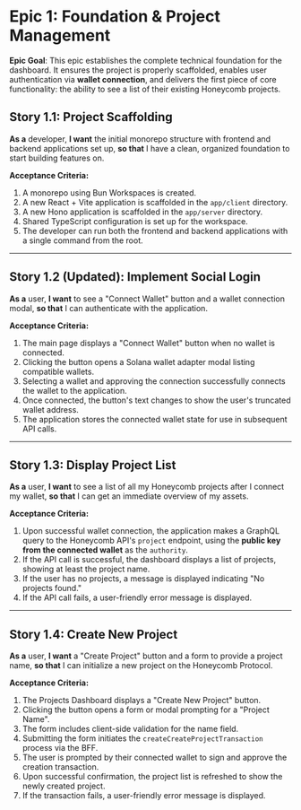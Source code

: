 # Epic 1: Foundation & Project Management

**Epic Goal**: This epic establishes the complete technical foundation for the dashboard. It ensures the project is properly scaffolded, enables user authentication via **wallet connection**, and delivers the first piece of core functionality: the ability to see a list of their existing Honeycomb projects.

## Story 1.1: Project Scaffolding

**As a** developer, **I want** the initial monorepo structure with frontend and backend applications set up, **so that** I have a clean, organized foundation to start building features on.

**Acceptance Criteria:**

1.  A monorepo using Bun Workspaces is created.
2.  A new React + Vite application is scaffolded in the `app/client` directory.
3.  A new Hono application is scaffolded in the `app/server` directory.
4.  Shared TypeScript configuration is set up for the workspace.
5.  The developer can run both the frontend and backend applications with a single command from the root.

-----

## Story 1.2 (Updated): Implement Social Login

**As a** user, **I want** to see a "Connect Wallet" button and a wallet connection modal, **so that** I can authenticate with the application.

**Acceptance Criteria:**

1.  The main page displays a "Connect Wallet" button when no wallet is connected.
2.  Clicking the button opens a Solana wallet adapter modal listing compatible wallets.
3.  Selecting a wallet and approving the connection successfully connects the wallet to the application.
4.  Once connected, the button's text changes to show the user's truncated wallet address.
5.  The application stores the connected wallet state for use in subsequent API calls.

-----

## Story 1.3: Display Project List

**As a** user, **I want** to see a list of all my Honeycomb projects after I connect my wallet, **so that** I can get an immediate overview of my assets.

**Acceptance Criteria:**

1.  Upon successful wallet connection, the application makes a GraphQL query to the Honeycomb API's `project` endpoint, using the **public key from the connected wallet** as the `authority`.
2.  If the API call is successful, the dashboard displays a list of projects, showing at least the project name.
3.  If the user has no projects, a message is displayed indicating "No projects found."
4.  If the API call fails, a user-friendly error message is displayed.

-----

## **Story 1.4: Create New Project**

**As a** user, **I want** a "Create Project" button and a form to provide a project name, **so that** I can initialize a new project on the Honeycomb Protocol.

**Acceptance Criteria:**

1.  The Projects Dashboard displays a "Create New Project" button.
2.  Clicking the button opens a form or modal prompting for a "Project Name".
3.  The form includes client-side validation for the name field.
4.  Submitting the form initiates the `createCreateProjectTransaction` process via the BFF.
5.  The user is prompted by their connected wallet to sign and approve the creation transaction.
6.  Upon successful confirmation, the project list is refreshed to show the newly created project.
7.  If the transaction fails, a user-friendly error message is displayed.
